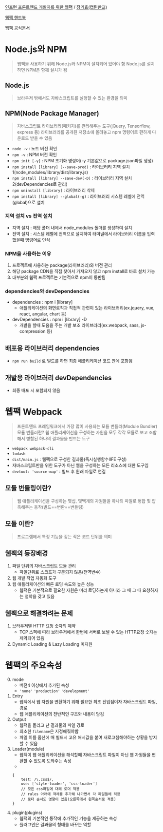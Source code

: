[인프런 프론트엔드 개발자를 위한 웹팩](https://inf.run/6AGY) / [장기효(캡틴판교)](https://joshua1988.github.io/)  

[웹팩 핸드북](https://joshua1988.github.io/webpack-guide/)  

[웹팩 공식문서](https://webpack.js.org/concepts/)  


# Node.js와 NPM
> 웹팩을 사용하기 위해 Node.js와 NPM이 설치되어 있어야 함
> Node.js를 설치하면 NPM은 함께 설치가 됨

## Node.js
> 브라우저 밖에서도 자바스크립트를 실행할 수 있는 환경을 의미

## NPM(Node Package Manager)
> 자바스크립트 라이브러리(패키지)를 관리해주는 도구(jQuery, Tensorflow, express 등)
> 라이브러리를 공개된 저장소에 올려놓고 npm 명령어로 편하게 다운로드 받을 수 있음
- `node -v` : 노드 버전 확인
- `npm -v` : NPM 버전 확인
- `npm init [-y]` : NPM 초기화 명령어(-y 기본값으로 package.json파일 생성)
- `npm install [library] (--save-prod)` : 라이브러리 지역 설치1(node_modules/library/dist/library.js)
- `npm install [library] --save-dev(-D)` : 라이브러리 지역 설치2(devDependencies로 관리)
- `npm uninstall [library]` : 라이브러리 삭제
- `npm install [library] --global(-g)` : 라이브러리 시스템 레벨에 전역(global)으로 설치

### 지역 설치 vs 전역 설치
- 지역 설치 : 해당 폴더 내에서 node_modules 폴더를 생성하여 설치
- 전역 설치 : 시스템 레벨에 전역으로 설치하여 터미널에서 라이브러리 이름을 입력했을때 명령어로 인식

### NPM을 사용하는 이유
1. 프로젝트에 사용하는 package(라이브러리)와 버전 관리
2. 해당 package CDN을 직접 찾아서 가져오지 않고 npm install로 바로 설치 가능
3. 대부분의 웹팩 프로젝트는 기본적으로 npm이 동반됨

### dependencies와 devDependencies
- dependencies : npm i [library]
    - 애플리케이션의 화면로직과 직접적 관련이 있는 라이브러리(ex.jquery, vue, react, angular, chart 등)
- devDependencies : npm i [library] -D
    - 개발을 할때 도움을 주는 개발 보조 라이브러리(ex.webpack, sass, js-compression 등)

## 배포용 라이브러리 dependencies
- `npm run build` 로 빌드를 하면 최종 애플리케이션 코드 안에 포함됨

## 개발용 라이브러리 devDependencies
- 최종 배포 시 포함되지 않음


# 웹팩 Webpack
> 프론트엔드 프레임워크에서 가장 많이 사용되는 모듈 번들러(Module Bundler)
> 모듈 번들러란? 웹 애플리케이션을 구성하는 자원을 모두 각각 모듈로 보고 조합해서 병합된 하나의 결과물을 만드는 도구
- `webpack webpack-cli` 
- `lodash`
- `dist/main.js` : 웹팩으로 구성한 결과물(즉시실행함수IIFE 구성)
- 자바스크립트만을 위한 도구가 아닌 웹을 구성하는 모든 리소스에 대한 도구임
- `devtool: 'source-map'` : 빌드 후 원래 파일로 연결

## 모듈 번들링이란?
> 웹 애플리케이션을 구성하는 몇십, 몇백개의 자원들을 하나의 파일로 병합 및 압축해주는 동작(빌드==변환==번들링)

## 모듈 이란?
> 프로그램에서 특정 기능을 갖는 작은 코드 단위를 의미

## 웹팩의 등장배경
1. 파일 단위의 자바스크립트 모듈 관리
    - 파일단위로 스코프가 구분되지 않음(전역변수)
2. 웹 개발 작업 자동화 도구
3. 웹 애플리케이션의 빠른 로딩 속도와 높은 성능
    - 웹팩은 기본적으로 필요한 자원은 미리 로딩하는게 아니라 그 때 그 때 요청하자는 철학을 갖고 있음

## 웹팩으로 해결하려는 문제
1. 브라우저별 HTTP 요청 숫자의 제약
    - TCP 스펙에 따라 브라우저에서 한번에 서버로 보낼 수 있는 HTTP요청 숫자는 제약되어 있음
2. Dynamic Loading & Lazy Loading 미지원

# 웹팩의 주요속성
0. mode
    - 버전4 이상에서 추가된 속성
    - `'none'` `'production'` `'development'`
1. Entry
    - 웹팩에서 웹 자원을 변환하기 위해 필요한 최초 진입점이자 자바스크립트 파일, 경로
    - 웹 애플리케이션의 전반적인 구조와 내용이 담김
2. Output
    - 웹팩을 돌리고 난 결과물의 파일 경로
    - 최소한 `filename`은 지정해줘야함
    - 파일 이름 옵션에 매 빌드시 고유 해시값을 붙여 새로고침해야하는 상황을 방지할 수 있음
3. Loader(module)
    - 웹팩이 웹 애플리케이션을 해석할때 자바스크립트 파일이 아닌 웹 자원들을 변환할 수 있도록 도와주는 속성
    - 
    ```
    {
        test: /\.css$/,
        use: ['style-loader', 'css-loader']
        // 모든 css파일에 대해 로더 적용
        // rules 아래에 객체를 추가해 나가면서 각 파일들에 적용
        // 로더 순서도 영향이 있음(오른쪽에서 왼쪽순서로 적용)
    }
    ```
4. plugin(plugins)
    - 웹팩의 기본적인 동작에 추가적인 기능을 제공하는 속성
    - 플러그인은 결과물의 형태를 바꾸는 역할
